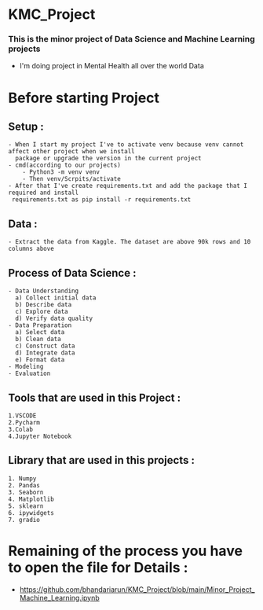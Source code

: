# KMC_Project
### This is the minor project of Data Science and Machine Learning projects
- I'm doing project in Mental Health all over the world Data

# Before starting Project
  ## Setup :
    - When I start my project I've to activate venv because venv cannot affect other project when we install
      package or upgrade the version in the current project
    - cmd(according to our projects)
        - Python3 -m venv venv
        - Then venv/Scrpits/activate
    - After that I've create requirements.txt and add the package that I required and install 
     requirements.txt as pip install -r requirements.txt

  ## Data :
    - Extract the data from Kaggle. The dataset are above 90k rows and 10 columns above

  ## Process of Data Science :
    - Data Understanding
      a) Collect initial data
      b) Describe data
      c) Explore data
      d) Verify data quality
    - Data Preparation
      a) Select data
      b) Clean data
      c) Construct data
      d) Integrate data
      e) Format data
    - Modeling
    - Evaluation

  ## Tools that are used in this Project :
    1.VSCODE
    2.Pycharm
    3.Colab
    4.Jupyter Notebook


  ## Library that are used in this projects :
    1. Numpy
    2. Pandas
    3. Seaborn
    4. Matplotlib
    5. sklearn
    6. ipywidgets
    7. gradio

# Remaining of the process you have to open the file for Details : 
  - https://github.com/bhandariarun/KMC_Project/blob/main/Minor_Project_Machine_Learning.ipynb

